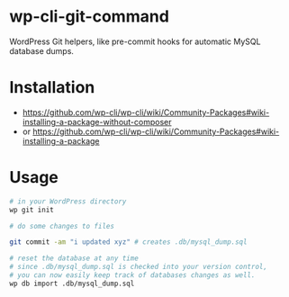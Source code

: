 wp-cli-git-command
==================

WordPress Git helpers, like pre-commit hooks for automatic MySQL database dumps.


Installation
============

 * https://github.com/wp-cli/wp-cli/wiki/Community-Packages#wiki-installing-a-package-without-composer
 * or https://github.com/wp-cli/wp-cli/wiki/Community-Packages#wiki-installing-a-package


Usage
=====

```bash
# in your WordPress directory
wp git init

# do some changes to files

git commit -am "i updated xyz" # creates .db/mysql_dump.sql

# reset the database at any time
# since .db/mysql_dump.sql is checked into your version control, 
# you can now easily keep track of databases changes as well.
wp db import .db/mysql_dump.sql
```